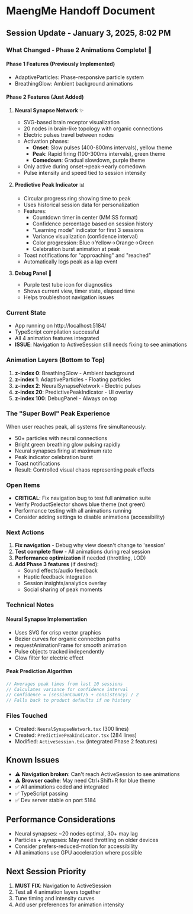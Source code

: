 # MaengMe Handoff Document

## Session Update - January 3, 2025, 8:02 PM

### What Changed - Phase 2 Animations Complete! 🎯

#### **Phase 1 Features (Previously Implemented)**
- AdaptiveParticles: Phase-responsive particle system
- BreathingGlow: Ambient background animations

#### **Phase 2 Features (Just Added)**

1. **Neural Synapse Network** ✨
   - SVG-based brain receptor visualization
   - 20 nodes in brain-like topology with organic connections
   - Electric pulses travel between nodes
   - Activation phases:
     - **Onset**: Slow pulses (400-800ms intervals), yellow theme
     - **Peak**: Rapid firing (100-300ms intervals), green theme
     - **Comedown**: Gradual slowdown, purple theme
   - Only active during onset→peak→early comedown
   - Pulse intensity and speed tied to session intensity

2. **Predictive Peak Indicator** 📊
   - Circular progress ring showing time to peak
   - Uses historical session data for personalization
   - Features:
     - Countdown timer in center (MM:SS format)
     - Confidence percentage based on session history
     - "Learning mode" indicator for first 3 sessions
     - Variance visualization (confidence interval)
     - Color progression: Blue→Yellow→Orange→Green
     - Celebration burst animation at peak
   - Toast notifications for "approaching" and "reached"
   - Automatically logs peak as a lap event

3. **Debug Panel** 🔬
   - Purple test tube icon for diagnostics
   - Shows current view, timer state, elapsed time
   - Helps troubleshoot navigation issues

### Current State
- App running on http://localhost:5184/
- TypeScript compilation successful
- All 4 animation features integrated
- **ISSUE**: Navigation to ActiveSession still needs fixing to see animations

### Animation Layers (Bottom to Top)
1. **z-index 0**: BreathingGlow - Ambient background
2. **z-index 1**: AdaptiveParticles - Floating particles  
3. **z-index 2**: NeuralSynapseNetwork - Electric pulses
4. **z-index 20**: PredictivePeakIndicator - UI overlay
5. **z-index 100**: DebugPanel - Always on top

### The "Super Bowl" Peak Experience
When user reaches peak, all systems fire simultaneously:
- 50+ particles with neural connections
- Bright green breathing glow pulsing rapidly
- Neural synapses firing at maximum rate
- Peak indicator celebration burst
- Toast notifications
- Result: Controlled visual chaos representing peak effects

### Open Items
- **CRITICAL**: Fix navigation bug to test full animation suite
- Verify ProductSelector shows blue theme (not green)
- Performance testing with all animations running
- Consider adding settings to disable animations (accessibility)

### Next Actions
1. **Fix navigation** - Debug why view doesn't change to 'session'
2. **Test complete flow** - All animations during real session
3. **Performance optimization** if needed (throttling, LOD)
4. **Add Phase 3 features** (if desired):
   - Sound effects/audio feedback
   - Haptic feedback integration
   - Session insights/analytics overlay
   - Social sharing of peak moments

### Technical Notes

#### Neural Synapse Implementation
- Uses SVG for crisp vector graphics
- Bezier curves for organic connection paths
- requestAnimationFrame for smooth animation
- Pulse objects tracked independently
- Glow filter for electric effect

#### Peak Prediction Algorithm
```javascript
// Averages peak times from last 10 sessions
// Calculates variance for confidence interval
// Confidence = (sessionCount/5 + consistency) / 2
// Falls back to product defaults if no history
```

### Files Touched
- Created: `NeuralSynapseNetwork.tsx` (300 lines)
- Created: `PredictivePeakIndicator.tsx` (284 lines)
- Modified: `ActiveSession.tsx` (integrated Phase 2 features)

## Known Issues
- ⚠️ **Navigation broken**: Can't reach ActiveSession to see animations
- ⚠️ **Browser cache**: May need Ctrl+Shift+R for blue theme
- ✅ All animations coded and integrated
- ✅ TypeScript passing
- ✅ Dev server stable on port 5184

## Performance Considerations
- Neural synapses: ~20 nodes optimal, 30+ may lag
- Particles + synapses: May need throttling on older devices
- Consider prefers-reduced-motion for accessibility
- All animations use GPU acceleration where possible

## Next Session Priority
1. **MUST FIX**: Navigation to ActiveSession
2. Test all 4 animation layers together
3. Tune timing and intensity curves
4. Add user preferences for animation intensity